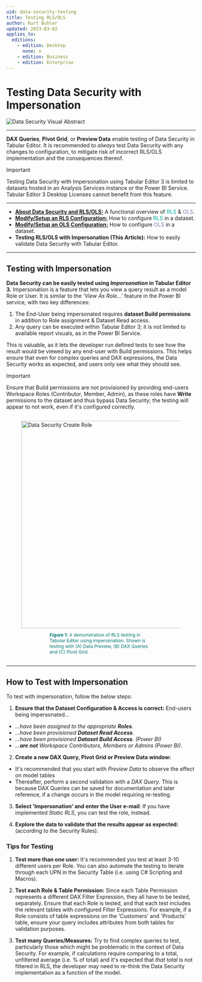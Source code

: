 ```yaml
---
uid: data-security-testing
title: Testing RLS/OLS
author: Kurt Buhler
updated: 2023-03-02
applies_to:
  editions:
    - edition: Desktop
      none: x
    - edition: Business
    - edition: Enterprise
---
```


# Testing Data Security with Impersonation

![Data Security Visual Abstract](~/content/assets/images/data-security/data-security-testing-visual-abstract.png)

---

**DAX Queries**, **Pivot Grid**, or **Preview Data** enable testing of Data Security in Tabular Editor. It is recommended to _always_ test Data Security with any changes to configuration, to mitigate risk of incorrect RLS/OLS implementation and the consequences thereof.

> [!IMPORTANT]
> Testing Data Security with Impersonation using Tabular Editor 3 is limited to datasets hosted in an Analysis Services instance or the Power BI Service. Tabular Editor 3 Desktop Licenses cannot benefit from this feature.

---

- [**About Data Security and RLS/OLS:**](data-security-about.md) A functional overview of <span style="color:#01a99d">RLS</span> & <span style="color:#8d7bae">OLS</span>.
- [**Modify/Setup an RLS Configuration:**](data-security-setup-rls.md) How to configure <span style="color:#01a99d">RLS</span> in a dataset.
- [**Modify/Setup an OLS Configuration:**](data-security-setup-ols.md) How to configure <span style="color:#8d7bae">OLS</span> in a dataset.
- **Testing RLS/OLS with Impersonation (This Article):** How to easily validate Data Security with Tabular Editor.

---

## Testing with Impersonation

**Data Security can be easily tested using _Impersonation_ in Tabular Editor 3.** Impersonation is a feature that lets you view a query result as a model Role or User. It is similar to the _'View As Role...'_ feature in the Power BI service, with two key differences:

1. The End-User being impersonated requires **dataset Build permissions** in addition to Role assignment & Dataset Read access.
2. Any query can be executed within Tabular Editor 3; it is not limited to available report visuals, as in the Power BI Service.

This is valuable, as it lets the developer run defined tests to see how the result would be viewed by any end-user with Build permissions. This helps ensure that even for complex queries and DAX expressions, the Data Security works as expected, and users only see what they should see.

> [!IMPORTANT]
> Ensure that Build permissions are not provisioned by providing end-users Workspace Roles (Contributor, Member, Admin), as these roles have **Write** permissions to the dataset and thus bypass Data Security; the testing will appear to not work, even if it's configured correctly.

<figure style="padding-top: 15px;">
  <img class="noscale" src="~/content/assets/images/data-security/data-security-impersonation-demo.gif" alt="Data Security Create Role" style="width: 550px;"/><figcaption style="font-size: 12px; padding-top: 10px; padding-bottom: 15px; padding-left: 75px; padding-right: 75px; color:#00766e"><strong>Figure 1:</strong> A demonstration of RLS testing in Tabular Editor using impersonation. Shown is testing with (A) Data Preview, (B) DAX Queries and (C) Pivot Grid.</figcaption>
</figure>

---

## How to Test with Impersonation

To test with impersonation, follow the below steps:

1. **Ensure that the Dataset Configuration & Access is correct:**
   End-users being impersonated...

- _...have been assigned to the appropriate **Roles**._
- _...have been provisioned **Dataset Read Access**._
- _...have been provisioned **Dataset Build Access**. (Power BI)_
- _...**are not** Workspace Contributors, Members or Admins (Power BI)_.

2. **Create a new DAX Query, Pivot Grid or Preview Data window:**

- It's recommended that you start with _Preview Data_ to observe the effect on model tables
- Thereafter, perform a second validation with a _DAX Query_. This is because DAX Queries can be saved for documentation and later reference, if a change occurs in the model requiring re-testing.

3. **Select 'Impersonation' and enter the User e-mail**: If you have implemented _Static RLS_, you can test the role, instead.

4. **Explore the data to validate that the results appear as expected:** (according to the Security Rules).

### Tips for Testing

1. **Test more than one user:** It's recommended you test at least 3-10 different users per Role. You can also automate the testing to iterate through each UPN in the Security Table (i.e. using C# Scripting and Macros).

2. **Test each Role & Table Permission:** Since each Table Permission represents a different DAX Filter Expression, they all have to be tested, separately. Ensure that each Role is tested, and that each test includes the relevant tables with configured Filter Expressions. For example, if a Role consists of table expressions on the 'Customers' and 'Products' table, ensure your query includes attributes from both tables for validation purposes.

3. **Test many Queries/Measures:** Try to find complex queries to test, particularly those which might be problematic in the context of Data Security. For example, if calculations require comparing to a total, unfiltered average (i.e. % of total) and it's expected that _that total_ is not filtered in RLS, the developer may need to re-think the Data Security implementation as a function of the model.